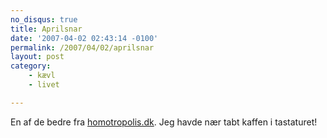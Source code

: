 ```yaml
---
no_disqus: true
title: Aprilsnar
date: '2007-04-02 02:43:14 -0100'
permalink: /2007/04/02/aprilsnar
layout: post
category:
    - kævl
    - livet

---
```

En af de bedre fra [homotropolis.dk](http://homotropolis.dk/forside/artikel.php?id=2624). Jeg havde nær tabt kaffen i tastaturet!
